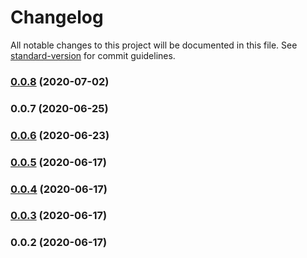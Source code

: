 # Changelog

All notable changes to this project will be documented in this file. See [standard-version](https://github.com/conventional-changelog/standard-version) for commit guidelines.

### [0.0.8](https://github.com/packdigital/ripperoni-account/compare/v0.0.7...v0.0.8) (2020-07-02)

### 0.0.7 (2020-06-25)

### [0.0.6](https://github.com/packdigital/ripperoni-account/compare/v0.0.5...v0.0.6) (2020-06-23)

### [0.0.5](https://github.com/packdigital/ripperoni-account/compare/v0.0.4...v0.0.5) (2020-06-17)

### [0.0.4](https://github.com/packdigital/ripperoni-account/compare/v0.0.3...v0.0.4) (2020-06-17)

### [0.0.3](https://github.com/packdigital/ripperoni-account/compare/v0.0.2...v0.0.3) (2020-06-17)

### 0.0.2 (2020-06-17)
